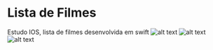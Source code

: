 #  Lista de Filmes
Estudo IOS, lista de filmes desenvolvida em swift
![alt text]([path/to/file](https://raw.githubusercontent.com/bognarjunior/Estudos-IOS/main/ListaFilme/ListaFilme/Prints/Captura%20de%20Tela%202022-05-26%20%C3%A0s%2018.54.53.png))
![alt text]([path/to/file](https://raw.githubusercontent.com/bognarjunior/Estudos-IOS/main/ListaFilme/ListaFilme/Prints/Captura%20de%20Tela%202022-05-26%20%C3%A0s%2018.53.26.png))
![alt text]([path/to/file](https://raw.githubusercontent.com/bognarjunior/Estudos-IOS/main/ListaFilme/ListaFilme/Prints/Captura%20de%20Tela%202022-05-26%20%C3%A0s%2018.54.29.png))
